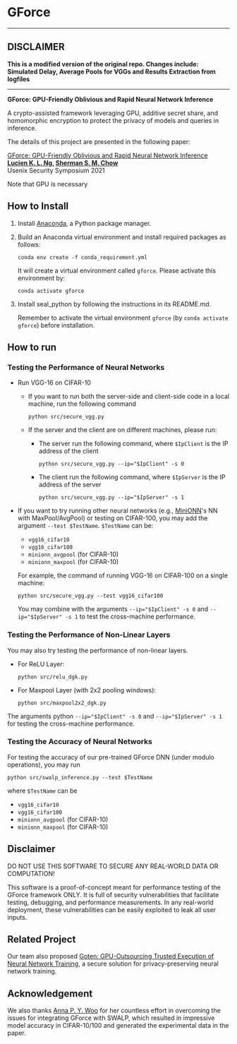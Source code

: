 # GForce
****
## DISCLAIMER

**This is a modified version of the original repo. Changes include: Simulated Delay, Average Pools for VGGs and Results Extraction from logfiles**
****
**GForce: GPU-Friendly Oblivious and Rapid Neural Network Inference**

A crypto-assisted framework leveraging GPU, additive secret share, and homomorphic encryption to protect the privacy of models and queries in inference.

The details of this project are presented in the following paper:

[GForce: GPU-Friendly Oblivious and Rapid Neural Network Inference](https://www.usenix.org/system/files/sec21fall-ng.pdf) <br>
**[Lucien K. L. Ng](https://lucieno.github.io/), [Sherman S. M. Chow](https://staff.ie.cuhk.edu.hk/~smchow/)** <br>
Usenix Security Symposium 2021

Note that GPU is necessary

## How to Install
1. Install [Anaconda](https://www.anaconda.com/), a Python package manager.

2. Build an Anaconda virtual environment and install required packages as follows:

       conda env create -f conda_requirement.yml

    It will create a virtual environment called `gforce`. Please activate this environment by:

       conda activate gforce
  
3. Install seal_python by following the instructions in its README.md. 

    Remember to activate the virtual environment `gforce` (by `conda activate gforce`) before installation.

## How to run

### Testing the Performance of Neural Networks
- Run VGG-16 on CIFAR-10

    - If you want to run both the server-side and client-side code in a local machine, run the following command

          python src/secure_vgg.py

    - If the server and the client are on different machines, please run:

        * The server run the following command, where `$IpClient` is the IP address of the client

              python src/secure_vgg.py --ip="$IpClient" -s 0

        * The client run the following command, where `$IpServer` is the IP address of the server

              python src/secure_vgg.py --ip="$IpServer" -s 1

- If you want to try running other neural networks (e.g., [MiniONN](https://eprint.iacr.org/2017/452)'s NN with MaxPool/AvgPool) or testing on CIFAR-100, 
    you may add the argument `--test $TestName`.
    `$TestName` can be: 
    - `vgg16_cifar10`
    - `vgg16_cifar100`
    - `minionn_avgpool` (for CIFAR-10)
    - `minionn_maxpool` (for CIFAR-10)

    For example, the command of running VGG-16 on CIFAR-100 on a single machine:

      python src/secure_vgg.py --test vgg16_cifar100

    You may combine with the arguments `--ip="$IpClient" -s 0` and `--ip="$IpServer" -s 1` to test the cross-machine performance.

### Testing the Performance of Non-Linear Layers

You may also try testing the performance of non-linear layers.

- For ReLU Layer:

      python src/relu_dgk.py

- For Maxpool Layer (with 2x2 pooling windows):

      python src/maxpool2x2_dgk.py

The arguments python `--ip="$IpClient" -s 0` and `--ip="$IpServer" -s 1` for testing the cross-machine performance.

### Testing the Accuracy of Neural Networks
For testing the accuracy of our pre-trained GForce DNN (under modulo operations), you may run

    python src/swalp_inference.py --test $TestName

where `$TestName` can be 
- `vgg16_cifar10`
- `vgg16_cifar100`
- `minionn_avgpool` (for CIFAR-10)
- `minionn_maxpool` (for CIFAR-10)


## Disclaimer
DO NOT USE THIS SOFTWARE TO SECURE ANY REAL-WORLD DATA OR COMPUTATION!

This software is a proof-of-concept meant for performance testing of the GForce framework ONLY. It is full of security vulnerabilities that facilitate testing, debugging, and performance measurements. In any real-world deployment, these vulnerabilities can be easily exploited to leak all user inputs.

## Related Project
Our team also proposed [Goten: GPU-Outsourcing Trusted Execution of Neural Network Training](https://github.com/goten-team/Goten), a secure solution for privacy-preserving neural network training.

## Acknowledgement
We also thanks [Anna P. Y. Woo](https://github.com/woopuiyung) for her countless effort in overcoming the issues for integrating GForce with SWALP, which resulted in impressive model accuracy in CIFAR-10/100 and generated the experimental data in the paper.

